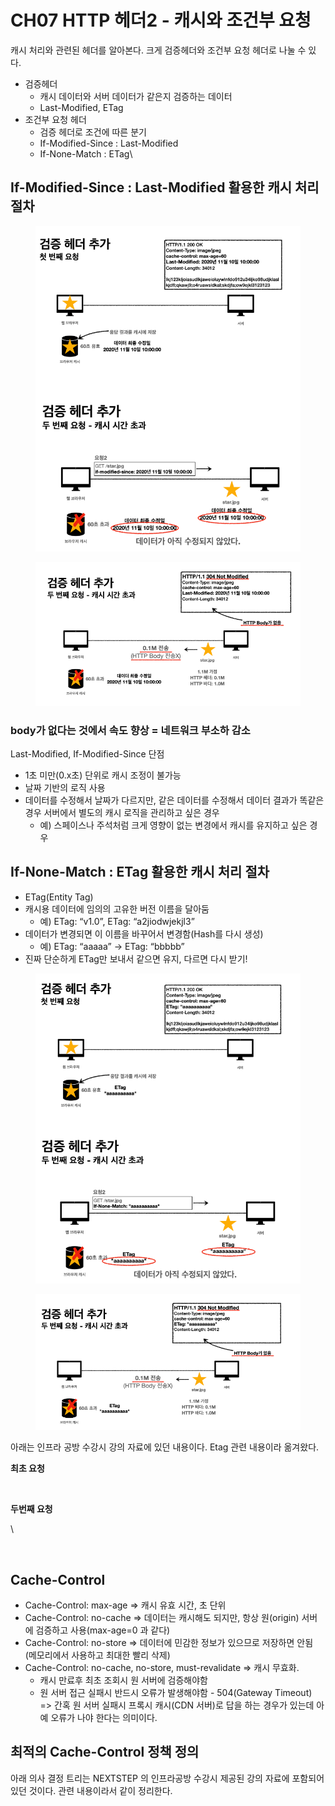 # CH07 HTTP 헤더2 - 캐시와 조건부 요청

캐시 처리와 관련된 헤더를 알아본다. 크게 검증헤더와 조건부 요청 헤더로 나눌 수 있다.

* 검증헤더
  * 캐시 데이터와 서버 데이터가 같은지 검증하는 데이터
  * Last-Modified, ETag
* 조건부 요청 헤더
  * 검증 헤더로 조건에 따른 분기
  * If-Modified-Since : Last-Modified
  * If-None-Match : ETag\


## **If-Modified-Since : Last-Modified 활용한 캐시 처리 절차**

<figure><img src="../../.gitbook/assets/image (10) (1) (2).png" alt=""><figcaption></figcaption></figure>

<figure><img src="../../.gitbook/assets/image (12) (6).png" alt=""><figcaption></figcaption></figure>

### **body가 없다는 것에서 속도 향상 = 네트워크 부소하 감소**

Last-Modified, If-Modified-Since 단점

* 1초 미만(0.x초) 단위로 캐시 조정이 불가능
* 날짜 기반의 로직 사용
* 데이터를 수정해서 날짜가 다르지만, 같은 데이터를 수정해서 데이터 결과가 똑같은 경우 서버에서 별도의 캐시 로직을 관리하고 싶은 경우
  * 예) 스페이스나 주석처럼 크게 영향이 없는 변경에서 캐시를 유지하고 싶은 경우



## **If-None-Match : ETag 활용한 캐시 처리 절차**

* ETag(Entity Tag)
* 캐시용 데이터에 임의의 고유한 버전 이름을 달아둠
  * 예) ETag: “v1.0”, ETag: “a2jiodwjekjl3”
* 데이터가 변경되면 이 이름을 바꾸어서 변경함(Hash를 다시 생성)
  * 예) ETag: “aaaaa” -> ETag: “bbbbb”
* 진짜 단순하게 ETag만 보내서 같으면 유지, 다르면 다시 받기!

<figure><img src="../../.gitbook/assets/image (88).png" alt=""><figcaption></figcaption></figure>

<figure><img src="../../.gitbook/assets/image (92).png" alt=""><figcaption></figcaption></figure>



아래는 인프라 공방 수강시 강의 자료에 있던 내용이다. Etag 관련 내용이라 옮겨왔다.

**최초 요청**

<figure><img src="https://nextstep-storage.s3.ap-northeast-2.amazonaws.com/4b0db36dbf0b498dac9866457d053030" alt=""><figcaption></figcaption></figure>

**두번째 요청**

\


<figure><img src="https://nextstep-storage.s3.ap-northeast-2.amazonaws.com/31006899bb5b498bac87b9c69d183f99" alt=""><figcaption></figcaption></figure>

## **Cache-Control**

* Cache-Control: max-age => 캐시 유효 시간, 초 단위
* Cache-Control: no-cache => 데이터는 캐시해도 되지만, 항상 원(origin) 서버에 검증하고 사용(max-age=0 과 같다)
* Cache-Control: no-store => 데이터에 민감한 정보가 있으므로 저장하면 안됨 (메모리에서 사용하고 최대한 빨리 삭제)
* Cache-Control: no-cache, no-store, must-revalidate => 캐시 무효화.
  * 캐시 만료후 최초 조회시 원 서버에 검증해야함
  * 원 서버 접근 실패시 반드시 오류가 발생해야함 - 504(Gateway Timeout) => 간혹 원 서버 실패시 프록시 캐시(CDN 서버)로 답을 하는 경우가 있는데 아예 오류가 나야 한다는 의미이다.

## 최적의 Cache-Control 정책 정의

아래 의사 결정 트리는 NEXTSTEP 의 인프라공방 수강시 제공된 강의 자료에 포함되어 있던 것이다. 관련 내용이라서 같이 정리한다.

<figure><img src="https://techcourse-storage.s3.ap-northeast-2.amazonaws.com/03d7194f009e43999c108da9ff94e718" alt=""><figcaption></figcaption></figure>
